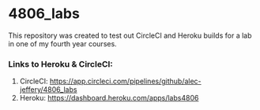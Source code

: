 # 4806_labs

This repository was created to test out CircleCI and Heroku builds for a lab in one of my fourth year courses.  

### Links to Heroku & CircleCI:

1. CircleCI: https://app.circleci.com/pipelines/github/alec-jeffery/4806_labs
2. Heroku: https://dashboard.heroku.com/apps/labs4806
